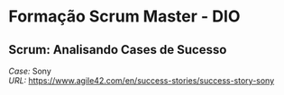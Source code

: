 # Formação Scrum Master - DIO
## Scrum: Analisando Cases de Sucesso

*Case:* Sony  
*URL:* https://www.agile42.com/en/success-stories/success-story-sony
